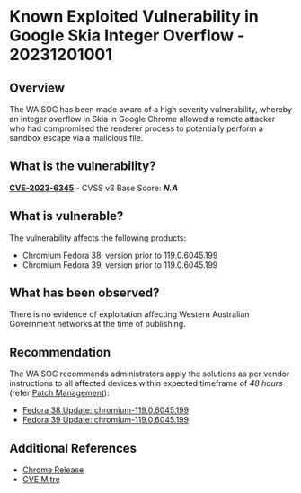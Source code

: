 # Known Exploited Vulnerability in Google Skia Integer Overflow - 20231201001

## Overview

The WA SOC has been made aware of a high severity vulnerability, whereby an integer overflow in Skia in Google Chrome allowed a remote attacker who had compromised the renderer process to potentially perform a sandbox escape via a malicious file.

## What is the vulnerability?

[**CVE-2023-6345**](https://nvd.nist.gov/vuln/detail/CVE-2023-6345) - CVSS v3 Base Score: ***N.A***

## What is vulnerable?

The vulnerability affects the following products:

- Chromium Fedora 38, version prior to 119.0.6045.199
- Chromium Fedora 39, version prior to 119.0.6045.199

## What has been observed?

There is no evidence of exploitation affecting Western Australian Government networks at the time of publishing.

## Recommendation

The WA SOC recommends administrators apply the solutions as per vendor instructions to all affected devices within expected timeframe of *48 hours* (refer [Patch Management](../guidelines/patch-management.md)):

- [Fedora 38 Update: chromium-119.0.6045.199](https://lists.fedoraproject.org/archives/list/package-announce@lists.fedoraproject.org/message/6T7ABNYMOI4ZHVCSPCNP7HQTOLGF53A2/)
- [Fedora 39 Update: chromium-119.0.6045.199](https://lists.fedoraproject.org/archives/list/package-announce@lists.fedoraproject.org/message/UJROPNKWW65R34J4IYGTJ7A3OBPUL4IQ/)

## Additional References

- [Chrome Release](https://chromereleases.googleblog.com/2023/11/stable-channel-update-for-desktop_28.html)
- [CVE Mitre](https://cve.mitre.org/cgi-bin/cvename.cgi?name=CVE-2023-6345)

